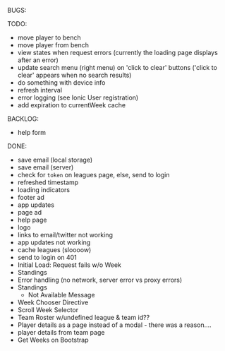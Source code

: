 BUGS:

TODO:
- move player to bench
- move player from bench
- view states when request errors (currently the loading page displays after an error)
- update search menu (right menu) on 'click to clear' buttons ('click to clear' appears when no search results)
- do something with device info
- refresh interval
- error logging (see Ionic User registration)
- add expiration to currentWeek cache

BACKLOG:
- help form

DONE:
- save email (local storage)
- save email (server)
- check for `token` on leagues page, else, send to login
- refreshed timestamp
- loading indicators
- footer ad
- app updates
- page ad
- help page
- logo
- links to email/twitter not working
- app updates not working
- cache leagues (sloooow)
- send to login on 401
- Initial Load: Request fails w/o Week
- Standings
- Error handling (no network, server error vs proxy errors)
- Standings
  - Not Available Message
- Week Chooser Directive
- Scroll Week Selector
- Team Roster w/undefined league & team id??
- Player details as a page instead of a modal - there was a reason....
- player details from team page
- Get Weeks on Bootstrap
